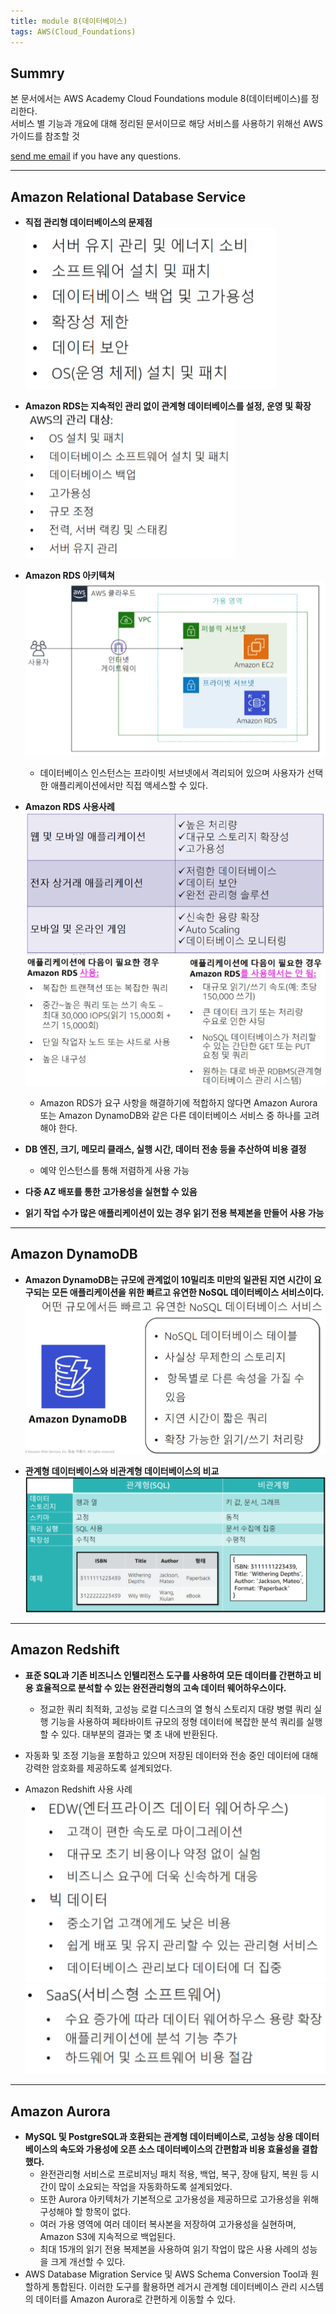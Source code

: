 ```yaml
---
title: module 8(데이터베이스)
tags: AWS(Cloud_Foundations)
---
```


## Summry

본 문서에서는 AWS Academy Cloud Foundations module 8(데이터베이스)를 정리한다.  
서비스 별 기능과 개요에 대해 정리된 문서이므로 해당 서비스를 사용하기 위해선 AWS 가이드를 참조할 것

[send me email](mailto:jewel7492@gmail.com) if you have any questions.

<!--more-->

---

## Amazon Relational Database Service

- **직접 관리형 데이터베이스의 문제점**  
  ![그림1](/assets/AWS/Cloud_Foundations8/1.png)

- **Amazon RDS는 지속적인 관리 없이 관계형 데이터베이스를 설정, 운영 및 확장**  
  ![그림2](/assets/AWS/Cloud_Foundations8/2.png)

- **Amazon RDS 아키텍쳐**  
  ![그림3](/assets/AWS/Cloud_Foundations8/3.png)

  - 데이터베이스 인스턴스는 프라이빗 서브넷에서 격리되어 있으며 사용자가 선택한 애플리케이션에서만 직접 액세스할 수 있다.

- **Amazon RDS 사용사례**  
  ![그림4](/assets/AWS/Cloud_Foundations8/4.png)
  ![그림5](/assets/AWS/Cloud_Foundations8/5.png)
  - Amazon RDS가 요구 사항을 해결하기에 적합하지 않다면 Amazon Aurora 또는 Amazon DynamoDB와 같은 다른 데이터베이스 서비스 중 하나를 고려해야 한다.
- **DB 엔진, 크기, 메모리 클래스, 실행 시간, 데이터 전송 등을 추산하여 비용 결정**
  - 예약 인스턴스를 통해 저렴하게 사용 가능
- **다중 AZ 배포를 통한 고가용성을 실현할 수 있음**
- **읽기 작업 수가 많은 애플리케이션이 있는 경우 읽기 전용 복제본을 만들어 사용 가능**

---

## Amazon DynamoDB

- **Amazon DynamoDB는 규모에 관계없이 10밀리초 미만의 일관된 지연 시간이 요구되는 모든 애플리케이션을 위한 빠르고 유연한 NoSQL 데이터베이스 서비스이다.**
  ![그림6](/assets/AWS/Cloud_Foundations8/6.png)

- **관계형 데이터베이스와 비관계형 데이터베이스의 비교**
  ![그림7](/assets/AWS/Cloud_Foundations8/7.png)

---

## Amazon Redshift

- **표준 SQL과 기존 비즈니스 인텔리전스 도구를 사용하여 모든 데이터를 간편하고 비용 효율적으로 분석할 수 있는 완전관리형의 고속 데이터 웨어하우스이다.**
  - 정교한 쿼리 최적화, 고성능 로컬 디스크의 열 형식 스토리지 대량 병렬 쿼리 실행 기능을 사용하여 페타바이트 규모의 정형 데이터에 복잡한 분석 쿼리를 실행할 수 있다. 대부분의 결과는 몇 초 내에 반환된다.
- 자동화 및 조정 기능을 포함하고 있으며 저장된 데이터와 전송 중인 데이터에 대해 강력한 암호화를 제공하도록 설계되었다.

- Amazon Redshift 사용 사례  
  ![그림8](/assets/AWS/Cloud_Foundations8/8.png)
  ![그림9](/assets/AWS/Cloud_Foundations8/9.png)

---

## Amazon Aurora

- **MySQL 및 PostgreSQL과 호환되는 관계형 데이터베이스로, 고성능 상용 데이터베이스의 속도와 가용성에 오픈 소스 데이터베이스의 간편함과 비용 효율성을 결합했다.**
  - 완전관리형 서비스로 프로비저닝 패치 적용, 백업, 복구, 장애 탐지, 복원 등 시간이 많이 소요되는 작업을 자동화하도록 설계되었다.
  - 또한 Aurora 아키텍처가 기본적으로 고가용성을 제공하므로 고가용성을 위해 구성해야 할 항목이 없다.
  - 여러 가용 영역에 여러 데이터 복사본을 저장하여 고가용성을 실현하며, Amazon S3에 지속적으로 백업된다.
  - 최대 15개의 읽기 전용 복제본을 사용하여 읽기 작업이 많은 사용 사례의 성능을 크게 개선할 수 있다.
- AWS Database Migration Service 및 AWS Schema Conversion Tool과 원할하게 통합된다. 이러한 도구를 활용하면 레거시 관계형 데이터베이스 관리 시스템의 데이터를 Amazon Aurora로 간편하게 이동할 수 있다.
